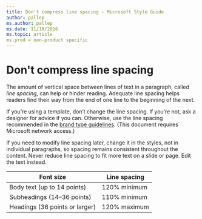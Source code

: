 ```yaml
---
title: Don't compress line spacing - Microsoft Style Guide
author: pallep
ms.author: pallep
ms.date: 11/19/2016
ms.topic: article
ms.prod = non-product specific
---
```


# Don't compress line spacing

The amount of vertical space between lines of text in a paragraph, called *line spacing,*
can help or hinder reading. Adequate line spacing helps readers
find their way from the end of one line to the beginning of the next. 

If
you’re using a template, don’t change the line spacing. If you’re
not, ask a designer for advice if you can. Otherwise, use the line
spacing recommended in the [](https://microsoft.sharepoint.com/teams/BrandCentral/Guidelines/Microsoft_Brand_Guidelines_Oct2014.pdf)[brand type guidelines](https://microsoft.sharepoint.com/teams/BrandCentral/Guidelines/Microsoft_type_guidelines.pdf "Type guidelines on Brand Central"). (This document requires Microsoft network access.)

If you
need to modify line spacing later, change it in the styles, not in
individual paragraphs, so spacing remains consistent throughout
the content. Never reduce line spacing to fit more text on a slide or page. Edit the text instead.

| Font size | Line spacing |
|---|---|
| Body text (up to 14 points) | 120% minimum |
| Subheadings (14–36 points) | 110% minimum |
| Headings (36 points or larger) | 120% maximum |

